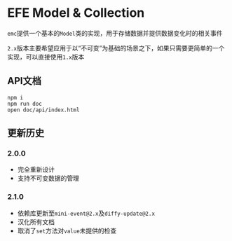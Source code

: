 # EFE Model & Collection

`emc`提供一个基本的`Model`类的实现，用于存储数据并提供数据变化时的相关事件

`2.x`版本主要希望应用于以“不可变”为基础的场景之下，如果只需要更简单的一个实现，可以直接使用`1.x`版本

## API文档

```shell
npm i
npm run doc
open doc/api/index.html
```

## 更新历史

### 2.0.0

- 完全重新设计
- 支持不可变数据的管理

### 2.1.0

- 依赖库更新至`mini-event@2.x`及`diffy-update@2.x`
- 汉化所有文档
- 取消了`set`方法对`value`未提供的检查
